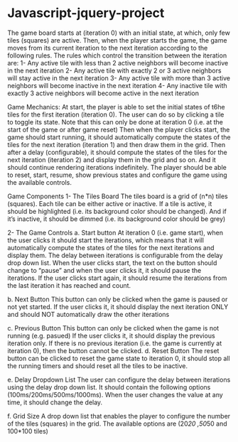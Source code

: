 # Javascript-jquery-project
The game board starts at (iteration 0) with an initial state, at which, only few tiles (squares) are active. Then, when the player starts the game, the game moves from its current iteration to the next iteration according to the following rules.
The rules which control the transition between the iteration are:
1- Any active tile with less than 2 active neighbors will become inactive in the next iteration
2- Any active tile with exactly 2 or 3 active neighbors will stay active in the next iteration
3- Any active tile with more than 3 active neighbors will become inactive in the next iteration
4- Any inactive tile with exactly 3 active neighbors will become active in the next iteration

Game Mechanics:
At start, the player is able to set the initial states of t6he tiles for the first iteration (iteration 0). The user can do so by clicking a tile to toggle its state. Note that this can only be done at iteration 0 (i.e. at the start of the game or after game reset)
Then when the player clicks start, the game should start running, it should automatically compute the states of the tiles for the next iteration (iteration 1) and then draw them in the grid. Then after a delay (configurable), it should compute the states of the tiles for the next iteration (iteration 2) and display them in the grid and so on. And it should continue rendering iterations indefinitely.
The player should be able to reset, start, resume, show previous states and configure the game using the available controls. 

Game Components
1- The Tiles Board
The tiles board is a grid of (n*n) tiles (squares). Each tile can be either active or inactive. If a tile is active, it should be highlighted (i.e. its background color should be changed). And if it’s inactive, it should be dimmed (i.e. its background color should be grey)

2- The Game Controls
a. Start button
At iteration 0 (i.e. game start), when the user clicks it should start the iterations, which means that it will automatically compute the states of the tiles for the next iterations and display them. The delay between iterations is configurable from the delay drop down list.
When the user clicks start, the text on the button should change to “pause” and when the user clicks it, it should pause the iterations.
If the user clicks start again, it should resume the iterations from the last iteration it has reached and count.

b. Next Button
This button can only be clicked when the game is paused or not yet started. If the user clicks it, it should display the next iteration ONLY and should NOT automatically draw the other iterations

c. Previous Button
This button can only be clicked when the game is not running (e.g. pasued) If the user clicks it, it should display the previous iteration only. If there is no previous iteration (i.e. the game is currently at iteration 0), then the button cannot be clicked.
d. Reset Button
The reset button can be clicked to reset the game state to iteration 0, it should stop all the running timers and should reset all the tiles to be inactive. 	

e. Delay Dropdown List
The user can configure the delay between iterations using the delay drop down list. It should contain the following options (100ms/200ms/500ms/1000ms). When the user changes the value at any time, it should change the delay.

f. Grid Size
A drop down list that enables the player to configure the number of the tiles (squares) in the grid. The available options are (20*20 ,50*50 and 100*100 tiles)






